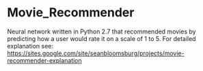 # Movie_Recommender
Neural network written in Python 2.7 that recommended movies by predicting how a user would rate it on a scale of 1 to 5. For detailed explanation see: https://sites.google.com/site/seanbloomsburg/projects/movie-recommender-explanation
